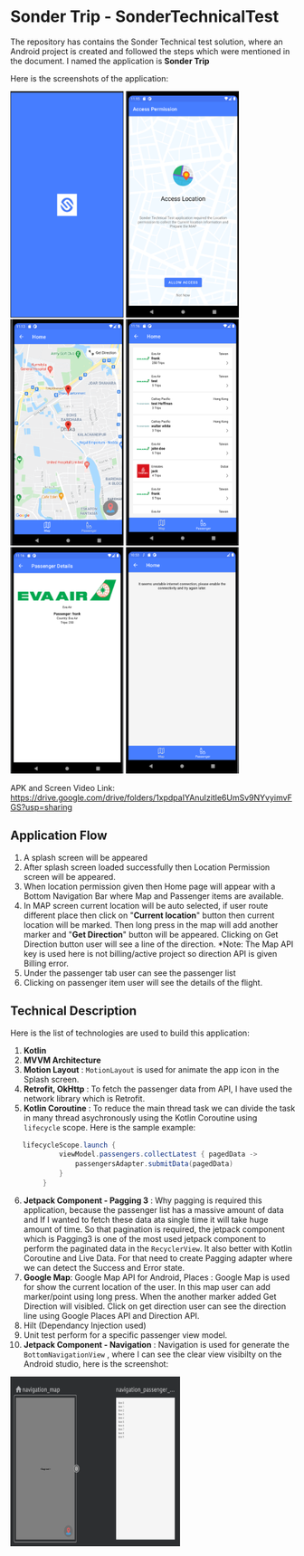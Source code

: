 # Sonder Trip - SonderTechnicalTest

The repository has contains the Sonder Technical test solution, where an Android project is created and followed the steps which were mentioned in the document. I named the application is <b>Sonder Trip</b> 


Here is the screenshots of the application:

<img src="https://github.com/aliahmedbd/SonderTechnicalTest/blob/main/Splash%20Screen.png" alt="" data-canonical-src="https://github.com/aliahmedbd/SonderTechnicalTest/blob/main/Splash%20Screen.png" width="200" height="400" />  <img src="https://github.com/aliahmedbd/SonderTechnicalTest/blob/main/Access%20Location.png" alt="" data-canonical-src="https://github.com/aliahmedbd/SonderTechnicalTest/blob/main/Access%20Location.png" width="200" height="400" />  <img src="https://github.com/aliahmedbd/SonderTechnicalTest/blob/main/Map%20Screen.png" alt="" data-canonical-src="https://github.com/aliahmedbd/SonderTechnicalTest/blob/main/Map%20Screen.png" width="200" height="400" />  <img src="https://github.com/aliahmedbd/SonderTechnicalTest/blob/main/Passenger%20List.png" alt="" data-canonical-src="https://github.com/aliahmedbd/SonderTechnicalTest/blob/main/Passenger%20List.png" width="200" height="400" />  <img src="https://github.com/aliahmedbd/SonderTechnicalTest/blob/main/Passengar%20Details.png" alt="" data-canonical-src="https://github.com/aliahmedbd/SonderTechnicalTest/blob/main/Passengar%20Details.png" width="200" height="400" />  <img src="https://github.com/aliahmedbd/SonderTechnicalTest/blob/main/Internet%20Error.png" alt="" data-canonical-src="https://github.com/aliahmedbd/SonderTechnicalTest/blob/main/Internet%20Error.png" width="200" height="400" /> 

APK and Screen Video Link: https://drive.google.com/drive/folders/1xpdpaIYAnuIzitle6UmSv9NYvyimvFGS?usp=sharing

## Application Flow

1. A splash screen will be appeared
2. After splash screen loaded successfully then Location Permission screen will be appeared.
3. When location permission given then Home page will appear with a Bottom Navigation Bar where Map and Passenger items are available.
4. In MAP screen current location will be auto selected, if user route different place then click on "<b>Current location</b>" button then current location will be marked. Then long press in the map will add another marker and "<b>Get Direction</b>" button will be appeared. Clicking on Get Direction button user will see a line of the direction. *Note: The Map API key is used here is not billing/active project so direction API is given Billing error.
5. Under the passenger tab user can see the passenger list
6. Clicking on passenger item user will see the details of the flight.
  


## Technical Description

Here is the list of technologies are used to build this application:

1. <b>Kotlin</b>
2. <b>MVVM Architecture</b>
3. <b>Motion Layout</b> : `MotionLayout` is used for animate the app icon in the Splash screen.
4. <b> Retrofit, OkHttp</b> : To fetch the passenger data from API, I have used the network library which is Retrofit.
5. <b>Kotlin Coroutine</b> : To reduce the main thread task we can divide the task in many thread asychronously using the Kotlin Coroutine using `lifecycle` scope. Here is the sample example:   
```java
   lifecycleScope.launch {
            viewModel.passengers.collectLatest { pagedData ->
                passengersAdapter.submitData(pagedData)
            }
        }
```
6. <b>Jetpack Component - Pagging 3</b> : Why pagging is required this application, because the passenger list has a massive amount of data and If I wanted to fetch these data ata single time it will take huge amount of time. So that pagination is required, the jetpack component which is Pagging3 is one of the most used jetpack component to perform the paginated data in the `RecyclerView`. It also better with Kotlin Coroutine and Live Data. For that need to create Pagging adapter where we can detect the Success and Error state.
7.  <b>Google Map</b>: Google Map API for Android, Places : Google Map is used for show the current location of the user. In this map user can add marker/point using long press. When the another marker added Get Direction will visibled. Click on get direction user can see the direction line using Google Places API and Direction API.
8.  Hilt (Dependancy Injection used)
9.  Unit test perform for a specific passenger view model.
10.  <b>Jetpack Component - Navigation</b> : Navigation is used for generate the  `BottomNavigationView` , where I can see the clear view visibilty on the Android studio, here is the screenshot:
  <img src="https://github.com/aliahmedbd/SonderTechnicalTest/blob/main/navigation.png" alt="" data-canonical-     src="https://github.com/aliahmedbd/SonderTechnicalTest/blob/main/navigation.png" width="300" height="300" /> 
